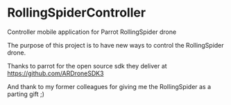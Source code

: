# RollingSpiderController
Controller mobile application for Parrot RollingSpider drone 

The purpose of this project is to have new ways to control the RollingSpider drone.

Thanks to parrot for the open source sdk they deliver at https://github.com/ARDroneSDK3

And thank to my former colleagues for giving me the RollingSpider as a parting gift ;)
